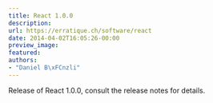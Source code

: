 ```yaml
---
title: React 1.0.0
description:
url: https://erratique.ch/software/react
date: 2014-04-02T16:05:26-00:00
preview_image:
featured:
authors:
- "Daniel B\xFCnzli"
---
```


<p>Release of React 1.0.0, consult the release notes for details.</p>
